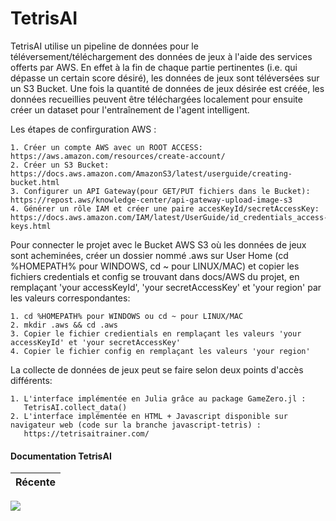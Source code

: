# TetrisAI

TetrisAI utilise un pipeline de données pour le téléversement/téléchargement des données de jeux à l'aide des services offerts par AWS. En effet à la fin de chaque partie pertinentes (i.e. qui dépasse un certain score désiré), les données de jeux sont téléversées sur un S3 Bucket. Une fois la quantité de données de jeux désirée est créée, les données recueillies peuvent être téléchargées localement pour ensuite créer un dataset pour l'entraînement de l'agent intelligent.

Les étapes de confirguration AWS :

    1. Créer un compte AWS avec un ROOT ACCESS: https://aws.amazon.com/resources/create-account/
    2. Créer un S3 Bucket: https://docs.aws.amazon.com/AmazonS3/latest/userguide/creating-bucket.html
    3. Configurer un API Gateway(pour GET/PUT fichiers dans le Bucket): https://repost.aws/knowledge-center/api-gateway-upload-image-s3
    4. Générer un rôle IAM et créer une paire accesKeyId/secretAccessKey: https://docs.aws.amazon.com/IAM/latest/UserGuide/id_credentials_access-keys.html

Pour connecter le projet avec le Bucket AWS S3 où les données de jeux sont acheminées, créer un dossier nommé .aws sur User Home (cd %HOMEPATH% pour WINDOWS, cd ~ pour LINUX/MAC) et copier les fichiers credentials et config se trouvant dans docs/AWS du projet, en remplaçant 'your accessKeyId', 'your secretAccessKey' et 'your region' par les valeurs correspondantes:

    1. cd %HOMEPATH% pour WINDOWS ou cd ~ pour LINUX/MAC
    2. mkdir .aws && cd .aws
    3. Copier le fichier credientials en remplaçant les valeurs 'your accessKeyId' et 'your secretAccessKey'
    4. Copier le fichier config en remplaçant les valeurs 'your region'


La collecte de données de jeux peut se faire selon deux points d'accès différents:

    1. L'interface implémentée en Julia grâce au package GameZero.jl :
       TetrisAI.collect_data()
    2. L'interface implémentée en HTML + Javascript disponible sur navigateur web (code sur la branche javascript-tetris) :
       https://tetrisaitrainer.com/

#### __Documentation TetrisAI__
| Récente |
|:-------:|
[![](https://img.shields.io/badge/docs-latest-blue.svg)](https://docs.tetrisaitrainer.com)

